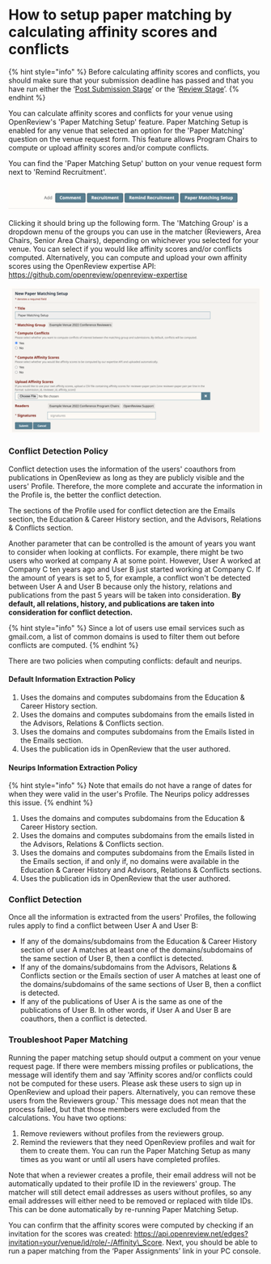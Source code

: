 # How to setup paper matching by calculating affinity scores and conflicts

{% hint style="info" %}
Before calculating affinity scores and conflicts, you should make sure that your submission deadline has passed and that you have run either the ‘[Post Submission Stage](../../../reference/stages/post-submission-stage.md)’ or the ‘[Review Stage](../../../reference/stages/review-stage.md)’.
{% endhint %}

You can calculate affinity scores and conflicts for your venue using OpenReview's 'Paper Matching Setup' feature. Paper Matching Setup is enabled for any venue that selected an option for the 'Paper Matching' question on the venue request form. This feature allows Program Chairs to compute or upload affinity scores and/or compute conflicts.

You can find the 'Paper Matching Setup' button on your venue request form next to 'Remind Recruitment'.

![](<../../../.gitbook/assets/image (4) (1).png>)

Clicking it should bring up the following form. The 'Matching Group' is a dropdown menu of the groups you can use in the matcher (Reviewers, Area Chairs, Senior Area Chairs), depending on whichever you selected for your venue. You can select if you would like affinity scores and/or conflicts computed. Alternatively, you can compute and upload your own affinity scores using the OpenReview expertise API: https://github.com/openreview/openreview-expertise

![](<../../../.gitbook/assets/image (1) (1).png>)

### Conflict Detection Policy

Conflict detection uses the information of the users' coauthors from publications in OpenReview as long as they are publicly visible and the users' Profile. Therefore, the more complete and accurate the information in the Profile is, the better the conflict detection.

The sections of the Profile used for conflict detection are the Emails section, the Education & Career History section, and the Advisors, Relations & Conflicts section.

Another parameter that can be controlled is the amount of years you want to consider when looking at conflicts. For example, there might be two users who worked at company A at some point. However, User A worked at Company C ten years ago and User B just started working at Company C. If the amount of years is set to 5, for example, a conflict won't be detected between User A and User B because only the history, relations and publications from the past 5 years will be taken into consideration. **By default, all relations, history, and publications are taken into consideration for conflict detection.**

{% hint style="info" %}
Since a lot of users use email services such as gmail.com, a list of common domains is used to filter them out before conflicts are computed.
{% endhint %}

There are two policies when computing conflicts: default and neurips.

#### Default Information Extraction Policy

1. Uses the domains and computes subdomains from the Education & Career History section.
2. Uses the domains and computes subdomains from the emails listed in the Advisors, Relations & Conflicts section.
3. Uses the domains and computes subdomains from the Emails listed in the Emails section.
4. Uses the publication ids in OpenReview that the user authored.

#### Neurips Information Extraction Policy

{% hint style="info" %}
Note that emails do not have a range of dates for when they were valid in the user's Profile. The Neurips policy addresses this issue.
{% endhint %}

1. Uses the domains and computes subdomains from the Education & Career History section.
2. Uses the domains and computes subdomains from the emails listed in the Advisors, Relations & Conflicts section.
3. Uses the domains and computes subdomains from the Emails listed in the Emails section, if and only if, no domains were available in the Education & Career History and Advisors, Relations & Conflicts sections.
4. Uses the publication ids in OpenReview that the user authored.

### Conflict Detection

Once all the information is extracted from the users' Profiles, the following rules apply to find a conflict between User A and User B:

* If any of the domains/subdomains from the Education & Career History section of user A matches at least one of the domains/subdomains of the same section of User B, then a conflict is detected.
* If any of the domains/subdomains from the Advisors, Relations & Conflicts section or the Emails section of user A matches at least one of the domains/subdomains of the same sections of User B, then a conflict is detected.
* If any of the publications of User A is the same as one of the publications of User B. In other words, if User A and User B are coauthors, then a conflict is detected.

### Troubleshoot Paper Matching

Running the paper matching setup should output a comment on your venue request page. If there were members missing profiles or publications, the message will identify them and say 'Affinity scores and/or conflicts could not be computed for these users. Please ask these users to sign up in OpenReview and upload their papers. Alternatively, you can remove these users from the Reviewers group.' This message does not mean that the process failed, but that those members were excluded from the calculations. You have two options:&#x20;

1. Remove reviewers without profiles from the reviewers group.&#x20;
2. Remind the reviewers that they need OpenReview profiles and wait for them to create them. You can run the Paper Matching Setup as many times as you want or until all users have completed profiles.&#x20;

Note that when a reviewer creates a profile, their email address will not be automatically updated to their profile ID in the reviewers' group. The matcher will still detect email addresses as users without profiles, so any email addresses will either need to be removed or replaced with tilde IDs. This can be done automatically by re-running Paper Matching Setup.

You can confirm that the affinity scores were computed by checking if an invitation for the scores was created: https://api.openreview.net/edges?invitation=your/venue/id/role/-/Affinity\_Score. Next, you should be able to run a paper matching from the ‘Paper Assignments’ link in your PC console.
